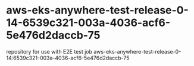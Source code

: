# aws-eks-anywhere-test-release-0-14-6539c321-003a-4036-acf6-5e476d2daccb-75
repository for use with E2E test job aws-eks-anywhere-test-release-0-14:6539c321-003a-4036-acf6-5e476d2daccb-75
